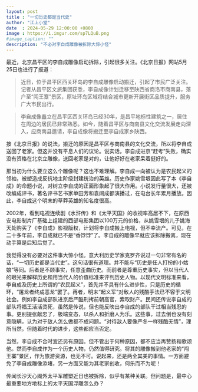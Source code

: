 ```yaml
---
layout: post
title : "一切历史都是当代史"
author: "江上小堂"
date  : 2024-05-29 12:00:00 +0800
image : https://i.imgur.com/sp7LQuB.png
#image_caption: ""
description: "不必对李自成雕像被拆除大惊小怪"
---
```


最近，北京昌平区的李自成雕像启动拆除，引起很多关注。《北京日报》网站5月25日也进行了报道：

<!--more-->

> 近日，位于昌平区西关环岛的李自成雕像启动搬迁，引起了市民广泛关注。记者从昌平区文旅集团获悉，李自成像计划迁移至陕西省商洛市商南县，落户至“闯王寨”景区，原址环岛区域将结合城市更新开展街区品质提升，服务广大市民出行。

> 李自成像矗立在昌平区西关环岛已经30年，是昌平地标性建筑之一，居住在周边的居民已非常熟悉。如今，随着昌平区与商南县文化交流发展走向深入，应商南县邀请，李自成像将搬迁至李自成家乡陕西。

按《北京日报》的说法，搬迁的原因是昌平区与商南县的文化交流，所以将李自成送回了老家。但这并没有平息人们的议论。说实话，李自成进京“赶考”失败，确实没有资格在北京立雕像，送回老家是对的，让他好好在老家呆着挺好的。

那当初为什么要立这么个雕像呢？这也不难理解。李自成一向被认为是农民起义的领袖，被塑造成反抗地主阶级封建统治的英雄。历史作家姚雪垠因此写了本《李自成》的命题小说，对树立李自成的正面形象起了很大作用。小说发行量很大，还被改编成评书，著名评书艺书家单田芳和袁阔成都演播过，在电台长年累月播放。因此，李自成这个明末的草莽英雄的知名度很高。

2002年，看到电视连续剧《水浒传》和《太平天国》的收视率高居不下，在原西安电影制片厂基础上组建的西部电影集团以100万元的价格，从姚雪垠的儿子姚海天处购买了《李自成》影视版权，计划将李自成搬上电视，但不幸流产。可见，在二十多年前，李自成就已不是“香饽饽”了。李自成的雕像早就应该拆除搬离，现在动手算是后知后觉了。

我觉得没有必要对这件事大惊小怪。意大利历史学家克罗齐说过一句非常有名的话，“一切历史都是当代史”。这句话很有道理。并不能与“历史是任人打扮的小姑娘”等同。后者是不顾事实，任意歪曲历史。而前者是尊重历史事实，但以当代人的眼光来解释历史和用当代人的价值标准来评判历史人物。以现代文明标准来看，李自成及历史上所谓的“农民起义”，首先并不具有什么进步性，只是历史的循环，“屠龙者终成恶龙”罢了。再者，明末“起义军”对敌人的残酷手法已不容于文明社会。例如李自成部队进京后严酷刑拷前朝高官，索取财产。民间还传说李自成的部队将福王活活烫死，虽然是传说，但也能反映出李自成的部队干过相当残忍的事。更别提张献忠了，极端变态，以杀人和折磨人为乐。这些事，过去倒也没有刻意隐瞒，认为对于敌人怎么做都不成问题。“对待敌人要像严冬一样残酷无情”，理所当然。但随着时代的进步，这些都应当否定。

当然，李自成不合时宜还另有原因。但不管出于何种原因，都不应当再赞扬和歌颂他。然而李自成作为一个历史人物，仍然值得研究。将其的雕像搬到他老家的“闯王寨”景区，作为旅游资源，也无不可。说起来，还是两全其美的事情。一方面避免了李自成雕像添堵，另一方面又能为其老家创收，何乐而不为呢！

传闻长沙天心阁外太平军雕塑近日也被拆除，似乎有某种关联。但问题是，最中心最重要地方地标上的太平天国浮雕怎么办？

<!--END-->